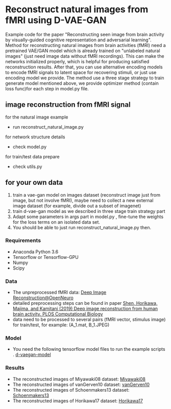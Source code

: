 # Reconstruct natural images from fMRI using D-VAE-GAN

Example code for the paper "Reconstructing seen image from brain activity by visually-guided cognitive representation and adversarial learning". Method for reconstructing natural images from brain activities (fMRI) need a pretrained VAE/GAN model which is already trained on "unlabeled natural images" (just need image data without fMRI recordings). This can make the networks initialized properly, which is  helpful for producing satisfied reconstruction results. After that, you can use alternative encoding models to encode fMRI signals to latent space for recovering stimuli, or just use encoding model we provide.
The method use a three stage strategy to train generate model mentioned above, we provide optimizer method (contain loss func)for each step in model.py file.


## image reconstruction from fMRI signal  
for the natural image example
- run reconstruct_natural_image.py

for network structure details
- check model.py

for train/test data prepare 
- check utils.py



## for your own data

1. train a vae-gan model on images dataset (reconstruct image just from image, but not involve fMRI), maybe need to collect a new external image dataset (for example, divide out a subset of imagenet)
2. train d-vae-gan model as we described in three stage train strategy part
3. Adapt some parameters in args part in model.py , fine-tune the weights for the loss terms on an isolated data set.
4. You should be able to just run reconstruct_natural_image.py then.


### Requirements

- Anaconda Python 3.6
- Tensorflow or Tensorflow-GPU
- Numpy
- Scipy

### Data

- The unpreprocessed fMRI data: [Deep Image Reconstruction@OpenNeuro](https://openneuro.org/datasets/ds001506)
- detailed preprocessing steps can be found in paper [Shen, Horikawa, Majima, and Kamitani (2019) Deep image reconstruction from human brain activity. PLOS Computational Biology](https://journals.plos.org/ploscompbiol/article?id=10.1371/journal.pcbi.1006633)
- data need to be processed to several pairs (fMRI vector, stimulus image) for train/test, for example: (A_1.mat, B_1.JPEG)

### Model

- You need the following tensorflow model files to run the example scripts .
   [d-vaegan-model](https://drive.google.com/file/d/13vIyrjYvG7uuRsvetD7d6mfuUw65Ew0W/view?usp=sharing)

### Results

- The reconstructed images of Miyawaki08 dataset: 
 [Miyawaki08](https://github.com/ziqiren/dvaeganImageRecon/blob/master/ReconImage/data1_imgs.pdf)
- The reconstructed images of vanGerven10 dataset: 
 [vanGerven10](https://github.com/ziqiren/dvaeganImageRecon/blob/master/ReconImage/data2_imgs.pdf)
- The reconstructed images of Schoenmakers13 dataset: 
 [Schoenmakers13](https://github.com/ziqiren/dvaeganImageRecon/blob/master/ReconImage/data3_imgs.pdf)
- The reconstructed images of Horikawa17 dataset: 
 [Horikawa17](https://github.com/ziqiren/dvaeganImageRecon/blob/master/ReconImage/data4_imgs.pdf)



